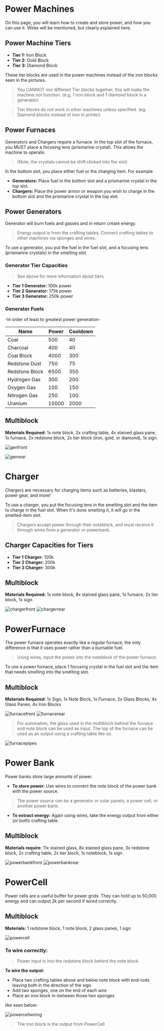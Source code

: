 
# Power Machines
 On this page, you will learn how to create and store power, and how you can use it. Wires will be mentioned, but clearly explained here.

## Power Machine Tiers
* __Tier 1:__ Iron Block 
* __Tier 2:__ Gold Block 
* __Tier 3:__ Diamond Block

These tier blocks are used in the power machines instead of the iron blocks seen in the pictures. 
> You CANNOT mix different Tier blocks together, this will make the machine not function. 
> (e.g. 1 iron block and 1 diamond block in a generator)

> Tier blocks do not work in other machines unless specified. (eg. Diamond blocks instead of iron in printer)

## Power Furnaces

Generators and Chargers require a furnace. In the top slot of the furnace, you MUST place a focusing lens (prismarine crystal).
This allows the machine to operate. 
> (Note, the crystals cannot be shift clicked into the slot) 

In the bottom slot, you place either fuel or the charging item. For example

* __Generators:__ Place fuel in the bottom slot and a prismarine crystal in the top slot.
* __Chargers:__ Place the power armor or weapon you wish to charge in the bottom slot and the prismarine crystal in the top slot.

## Power Generators
Generator will burn fuels and gasses and in return create energy.
> Energy output is from the crafting tables. Connect crafting tables to other machines via sponges and wires.

To use a generator, you put the fuel in the fuel slot, and a focusing lens (prismarine crystals) in the smelting slot.

### Generator Tier Capacities
> See above for more information about tiers
* __Tier 1 Generator:__ 100k power
* __Tier 2 Generator:__ 175k power
* __Tier 3 Generator:__ 250k power

### Generator Fuels
-In order of least to greatest power generation-

| Name           | Power | Cooldown |
|----------------|-------|----------|
| Coal           | 500   | 40       |
| Charcoal       | 400   | 40       |
| Coal Block     | 4000  | 300      |
| Redstone Dust  | 750   | 75       |
| Redstone Block | 6500  | 350      |
| Hydrogen Gas   | 300   | 200      |
| Oxygen Gas     | 100   | 150      |
| Nitrogen Gas   | 250   | 100      |
| Uranium        | 10000 | 2000     |

## Multiblock
__Materials Required:__ 1x note block, 2x crafting table, 4x stained glass pane, 1x furnace, 2x redstone block, 2x tier block (iron, gold, or diamond), 1x sign.

![genfront]

![genrear]

# Charger
Chargers are necessary for charging items such as batteries, blasters, power gear, and more!

To use a charger, you put the focusing lens in the smelting slot and the item to charge in the fuel slot. When it's done smelting it, it will go in the smelted-item slot.

> Chargers accept power through their noteblock, and must receive it through wires from a generator or powerbank.

## Charger Capacities for Tiers
* __Tier 1 Charger:__ 100k
* __Tier 2 Charger:__ 200k
* __Tier 3 Charger:__ 300k
## Multiblock
__Materials Required:__ 1x note block, 8x stained glass pane, 1x furnace, 2x tier block, 1x sign

![chargerfront] 
![chargerrear]

# PowerFurnace
The power furnace operates exactly like a regular furnace, the only difference is that it uses power rather than a burnable fuel.
> Using wires, input the power into the noteblock of the power furnace.

To use a power furnace, place 1 focusing crystal in the fuel slot and the item that needs smelting into the smelting slot.

## Multiblock
__Materials Required:__ 1x Sign, 1x Note Block, 1x Furnace, 2x Glass Blocks, 4x Glass Panes, 4x Iron Blocks

![furnacefront]
![furnacerear]

> For automation, the glass used in the multiblock behind the furnace and note block can be used as input. The top of the furnace can be used as an output using a crafting table like so. 

![furnacepipes]

# Power Bank
Power banks store large amounts of power.

* __To store power:__ Use wires to connect the note block of the power bank with the power source.
> The power source can be a generator or solar panels, a power cell, or another power bank.
* __To extract energy:__ Again using wires, take the energy output from either (or both) crafting table.

## Multiblock
__Materials require:__ 11x stained glass, 8x stained glass pane, 3x redstone block, 2x crafting table, 2x tier block, 1x noteblock, 1x sign

![powerbankfront]
![powerbankrear]

# PowerCell
Power cells are a useful buffer for power grids. They can hold up to 50,000 energy and can output 2k per second if wired correctly.

## Multiblock
__Materials:__ 1 redstone block, 1 note block, 2 glass panes, 1 sign

![powercell]

### To wire correctly:
 > Power input is into the redstone block behind the note block. 

__To wire the output:__ 
* Place two crafting tables above and below note block with end-rods leaving both in the direction of the sign. 
* Add two sponges, one on the end of each wire
* Place an iron block in-between those two sponges

like seen below:

![powercellwiring]

> The iron block is the output from PowerCell

[genfront]: https://i.imgur.com/21msolF.png
[genrear]: https://i.imgur.com/8PdP9pZ.png
[chargerfront]: https://i.imgur.com/W6xW1VK.png
[chargerrear]: https://i.imgur.com/t8R49jz.png
[furnacefront]: https://i.imgur.com/LRy8LUt.png
[furnacerear]: https://i.imgur.com/QK1tyJF.png
[furnacepipes]: https://i.imgur.com/eOGiUPB.png
[powerbankfront]: https://i.imgur.com/38EsO5o.png
[powerbankrear]: https://i.imgur.com/BeReP2K.png
[powercell]: https://i.imgur.com/SW953Z0.png
[powercellwiring]: https://i.imgur.com/9yDugPk.png
